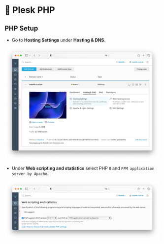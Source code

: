 # 🐘 Plesk PHP

## PHP Setup

* Go to **Hosting Settings** under **Hosting & DNS**.

![Hosting Settings](../../src/manuals/plesk/hosting-settings.png)

* Under **Web scripting and statistics** select PHP `8` and `FPM application server by Apache`.

![PHP Support](../../src/manuals/plesk/php-support.png)
